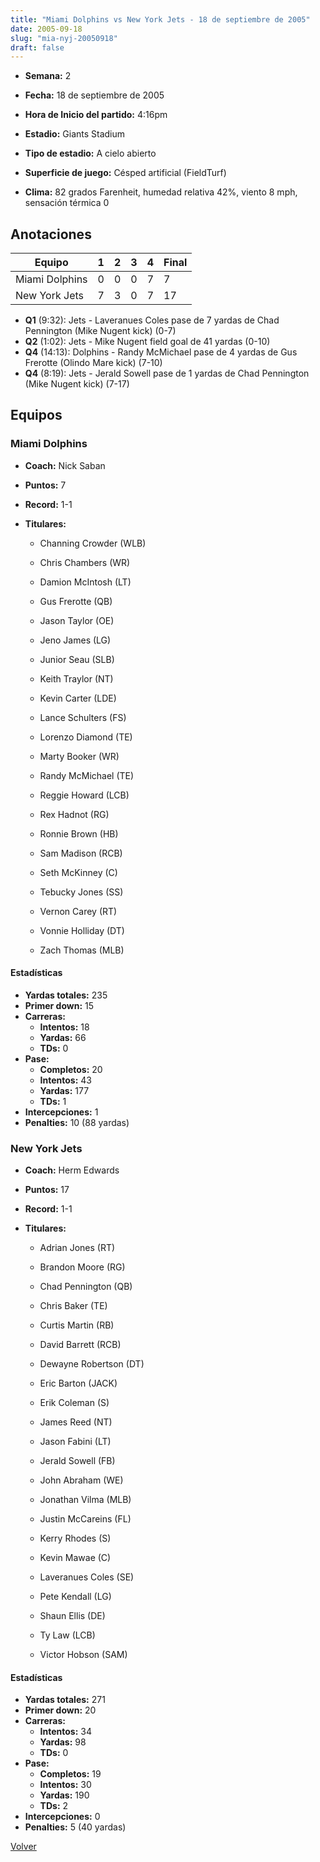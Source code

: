 ```yaml
---
title: "Miami Dolphins vs New York Jets - 18 de septiembre de 2005"
date: 2005-09-18
slug: "mia-nyj-20050918"
draft: false
---
```


* **Semana:** 2
* **Fecha:** 18 de septiembre de 2005

* **Hora de Inicio del partido:** 4:16pm
* **Estadio:** Giants Stadium
* **Tipo de estadio:** A cielo abierto
* **Superficie de juego:** Césped artificial (FieldTurf)
* **Clima:** 82 grados Farenheit, humedad relativa 42%, viento 8 mph, sensación térmica 0





## Anotaciones
| Equipo | 1 | 2 | 3 | 4 | Final |
|--------|---|---|---|---|-------|
| Miami Dolphins  | 0 | 0 | 0 | 7  | 7 |
| New York Jets  | 7 | 3 | 0 | 7  | 17 |
* **Q1** (9:32): Jets - Laveranues Coles pase de 7 yardas de Chad Pennington (Mike Nugent kick) (0-7)
* **Q2** (1:02): Jets - Mike Nugent field goal de 41 yardas (0-10)
* **Q4** (14:13): Dolphins - Randy McMichael pase de 4 yardas de Gus Frerotte (Olindo Mare kick) (7-10)
* **Q4** (8:19): Jets - Jerald Sowell pase de 1 yardas de Chad Pennington (Mike Nugent kick) (7-17)


## Equipos


### Miami Dolphins
* **Coach:** Nick Saban
* **Puntos:** 7
* **Record:** 1-1
* **Titulares:** 

  * Channing Crowder (WLB) 

  * Chris Chambers (WR) 

  * Damion McIntosh (LT) 

  * Gus Frerotte (QB) 

  * Jason Taylor (OE) 

  * Jeno James (LG) 

  * Junior Seau (SLB) 

  * Keith Traylor (NT) 

  * Kevin Carter (LDE) 

  * Lance Schulters (FS) 

  * Lorenzo Diamond (TE) 

  * Marty Booker (WR) 

  * Randy McMichael (TE) 

  * Reggie Howard (LCB) 

  * Rex Hadnot (RG) 

  * Ronnie Brown (HB) 

  * Sam Madison (RCB) 

  * Seth McKinney (C) 

  * Tebucky Jones (SS) 

  * Vernon Carey (RT) 

  * Vonnie Holliday (DT) 

  * Zach Thomas (MLB) 

#### Estadísticas
* **Yardas totales:** 235
* **Primer down:** 15
* **Carreras:**
  * **Intentos:** 18
  * **Yardas:** 66
  * **TDs:** 0
* **Pase:**
  * **Completos:** 20
  * **Intentos:** 43
  * **Yardas:** 177
  * **TDs:** 1
* **Intercepciones:** 1
* **Penalties:** 10 (88 yardas)

### New York Jets
* **Coach:** Herm Edwards
* **Puntos:** 17
* **Record:** 1-1
* **Titulares:** 

  * Adrian Jones (RT) 

  * Brandon Moore (RG) 

  * Chad Pennington (QB) 

  * Chris Baker (TE) 

  * Curtis Martin (RB) 

  * David Barrett (RCB) 

  * Dewayne Robertson (DT) 

  * Eric Barton (JACK) 

  * Erik Coleman (S) 

  * James Reed (NT) 

  * Jason Fabini (LT) 

  * Jerald Sowell (FB) 

  * John Abraham (WE) 

  * Jonathan Vilma (MLB) 

  * Justin McCareins (FL) 

  * Kerry Rhodes (S) 

  * Kevin Mawae (C) 

  * Laveranues Coles (SE) 

  * Pete Kendall (LG) 

  * Shaun Ellis (DE) 

  * Ty Law (LCB) 

  * Victor Hobson (SAM) 

#### Estadísticas
* **Yardas totales:** 271
* **Primer down:** 20
* **Carreras:**
  * **Intentos:** 34
  * **Yardas:** 98
  * **TDs:** 0
* **Pase:**
  * **Completos:** 19
  * **Intentos:** 30
  * **Yardas:** 190
  * **TDs:** 2
* **Intercepciones:** 0
* **Penalties:** 5 (40 yardas)


[Volver](/historia/2005)

